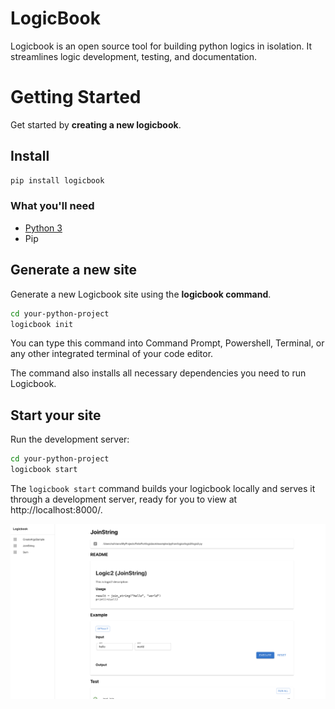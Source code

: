 # LogicBook
Logicbook is an open source tool for building python logics in isolation. It streamlines logic development, testing, and documentation.

# Getting Started

Get started by **creating a new logicbook**.

## Install
```bash
pip install logicbook
```

### What you'll need

- [Python 3](https://www.python.org/downloads/) 
- Pip

## Generate a new site

Generate a new Logicbook site using the **logicbook command**.

```bash
cd your-python-project
logicbook init
```

You can type this command into Command Prompt, Powershell, Terminal, or any other integrated terminal of your code editor.

The command also installs all necessary dependencies you need to run Logicbook.

## Start your site

Run the development server:

```bash
cd your-python-project
logicbook start
```

The `logicbook start` command builds your logicbook locally and serves it through a development server, ready for you to view at http://localhost:8000/.

![Docs Version Dropdown](/img/example.png)